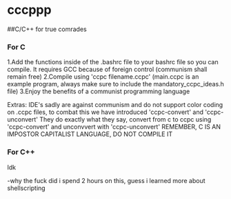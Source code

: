 # cccppp
##C/C++ for true comrades
### For C
1.Add the functions inside of the .bashrc file to your bashrc file so you can compile. It requires GCC because of foreign control (communism shall remain free)
2.Compile using 'ccpc filename.ccpc' (main.ccpc is an example program, always make sure to include the mandatory_ccpc_ideas.h file)
3.Enjoy the benefits of a communist programming language

Extras:
IDE's sadly are against communism and do not support color coding on .ccpc files, to combat this we have introduced 'ccpc-convert' and 'ccpc-unconvert'
They do exactly what they say, convert from c to ccpc using 'ccpc-convert' and unconvvert with 'ccpc-unconvert'
REMEMBER, C IS AN IMPOSTOR CAPITALIST LANGUAGE, DO NOT COMPILE IT
### For C++
Idk

-why the fuck did i spend 2 hours on this, guess i learned more about shellscripting
